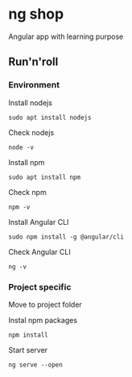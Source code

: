 # ng shop

Angular app with learning purpose

## Run'n'roll

### Environment

Install nodejs
```console
sudo apt install nodejs
```

Check nodejs
```console
node -v
```

Install npm
```console
sudo apt install npm
```

Check npm
```console
npm -v
```

Install Angular CLI
```console
sudo npm install -g @angular/cli
```

Check Angular CLI
```console
ng -v
```

### Project specific

Move to project folder

Instal npm packages
```console
npm install
```

Start server
```console
ng serve --open
```
